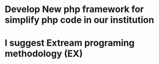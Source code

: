 # Develop New php framework for simplify php code in our institution
# I suggest Extream programing methodology (EX)


